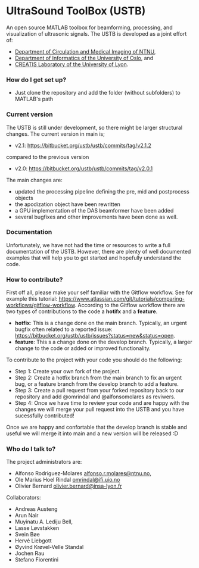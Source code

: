 # UltraSound ToolBox (USTB) #

An open source MATLAB toolbox for beamforming, processing, and visualization of ultrasonic signals. The USTB is developed as a joint effort of:
 
* [Department of Circulation and Medical Imaging of NTNU](https://www.ntnu.no/isb), 
* [Department of Informatics of the University of Oslo](http://www.uio.no/), and
* [CREATIS Laboratory of the University of Lyon](https://www.creatis.insa-lyon.fr/site7/en).

### How do I get set up? ###

* Just clone the repository and add the folder (without subfolders) to MATLAB's path

### Current version ###

The USTB is still under development, so there might be larger structural changes. The current version in main is;

* v2.1: https://bitbucket.org/ustb/ustb/commits/tag/v2.1.2

compared to the previous version

* v2.0: https://bitbucket.org/ustb/ustb/commits/tag/v2.0.1

The main changes are:

* updated the processing pipeline defining the pre, mid and postprocess objects 
* the apodization object have been rewritten
* a GPU implementation of the DAS beamformer have been added 
* several bugfixes and other improvements have been done as well.

### Documentation ###
Unfortunately, we have not had the time or resources to write a full documentation of the USTB. However, there are plenty of well documented examples that will help you to get started and hopefully understand the code.

### How to contribute? ###
First off all, please make your self familiar with the Gitflow workflow. See for example this tutorial: https://www.atlassian.com/git/tutorials/comparing-workflows/gitflow-workflow. According to the Gitflow workflow there are two types of contributions to the code a __hotifx__ and a __feature__.

* __hotfix__: This is a change done on the main branch. Typically, an urgent bugfix often related to a reported issue: https://bitbucket.org/ustb/ustb/issues?status=new&status=open.
* __feature__: This s a change done on the develop branch. Typically, a larger change to the code or added or improved functionality. 

To contribute to the project with your code you should do the following:

* Step 1: Create your own fork of the project. 
* Step 2: Create a hotfix branch from the main branch to fix an urgent bug, or a feature branch from the develop branch to add a feature.
* Step 3: Create a pull request from your forked repository back to our repository and add @omrindal and @alfonsomolares as reviwers. 
* Step 4: Once we have time to review your code and are happy with the changes we will merge your pull request into the USTB and you have sucessfully contributed!

Once we are happy and confortable that the develop branch is stable and useful we will merge it into main and a new version will be released :D

### Who do I talk to? ###

The project administrators are:

* Alfonso Rodriguez-Molares <alfonso.r.molares@ntnu.no>,
* Ole Marius Hoel Rindal <omrindal@ifi.uio.no>
* Olivier Bernard <olivier.bernard@insa-lyon.fr> 
 

Collaborators:

* Andreas Austeng 
* Arun Nair
* Muyinatu A. Lediju Bell, 
* Lasse Løvstakken 
* Svein Bøe 
* Hervé Liebgott 
* Øyvind Krøvel-Velle Standal 
* Jochen Rau 
* Stefano Fiorentini
